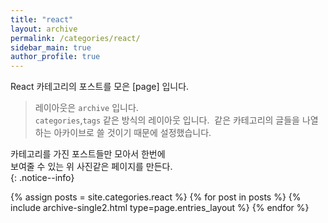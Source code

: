 ```yaml
---
title: "react"
layout: archive
permalink: /categories/react/
sidebar_main: true
author_profile: true
---
```


React 카테고리의 포스트를 모은 [page] 입니다.    
> 레이아웃은 `archive` 입니다.  
> `categories`,`tags`  같은 방식의 레이아웃 입니다.
>  같은 카테고리의 글들을 나열하는 아카이브로 
>  쓸 것이기 때문에 설정했습니다.

카테고리를 가진 포스트들만 모아서 한번에  
보여줄 수 있는 위 사진같은 페이지를 만든다.  
{: .notice--info}

{% assign posts = site.categories.react %}
{% for post in posts %} {% include archive-single2.html type=page.entries_layout %} {% endfor %}
